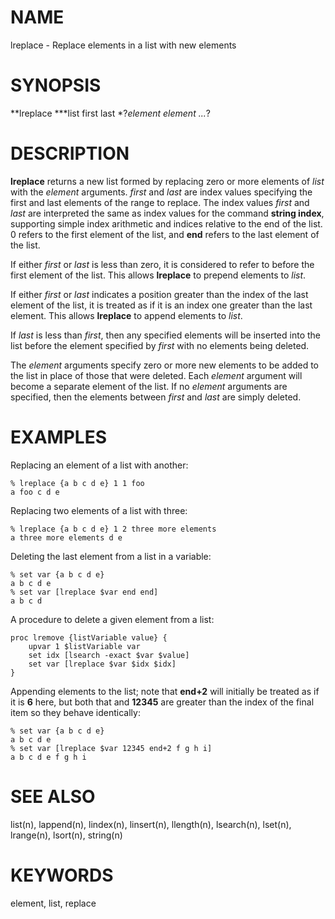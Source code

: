 # NAME

lreplace - Replace elements in a list with new elements

# SYNOPSIS

**lreplace ***list first last *?*element element \...*?

# DESCRIPTION

**lreplace** returns a new list formed by replacing zero or more
elements of *list* with the *element* arguments. *first* and *last* are
index values specifying the first and last elements of the range to
replace. The index values *first* and *last* are interpreted the same as
index values for the command **string index**, supporting simple index
arithmetic and indices relative to the end of the list. 0 refers to the
first element of the list, and **end** refers to the last element of the
list.

If either *first* or *last* is less than zero, it is considered to refer
to before the first element of the list. This allows **lreplace** to
prepend elements to *list*.

If either *first* or *last* indicates a position greater than the index
of the last element of the list, it is treated as if it is an index one
greater than the last element. This allows **lreplace** to append
elements to *list*.

If *last* is less than *first*, then any specified elements will be
inserted into the list before the element specified by *first* with no
elements being deleted.

The *element* arguments specify zero or more new elements to be added to
the list in place of those that were deleted. Each *element* argument
will become a separate element of the list. If no *element* arguments
are specified, then the elements between *first* and *last* are simply
deleted.

# EXAMPLES

Replacing an element of a list with another:

    % lreplace {a b c d e} 1 1 foo
    a foo c d e

Replacing two elements of a list with three:

    % lreplace {a b c d e} 1 2 three more elements
    a three more elements d e

Deleting the last element from a list in a variable:

    % set var {a b c d e}
    a b c d e
    % set var [lreplace $var end end]
    a b c d

A procedure to delete a given element from a list:

    proc lremove {listVariable value} {
        upvar 1 $listVariable var
        set idx [lsearch -exact $var $value]
        set var [lreplace $var $idx $idx]
    }

Appending elements to the list; note that **end+2** will initially be
treated as if it is **6** here, but both that and **12345** are greater
than the index of the final item so they behave identically:

    % set var {a b c d e}
    a b c d e
    % set var [lreplace $var 12345 end+2 f g h i]
    a b c d e f g h i

# SEE ALSO

list(n), lappend(n), lindex(n), linsert(n), llength(n), lsearch(n),
lset(n), lrange(n), lsort(n), string(n)

# KEYWORDS

element, list, replace

<!---
Copyright (c) 1993 The Regents of the University of California
Copyright (c) 1994-1996 Sun Microsystems, Inc
Copyright (c) 2001 Kevin B. Kenny <kennykb@acm.org>.  All rights reserved
-->

